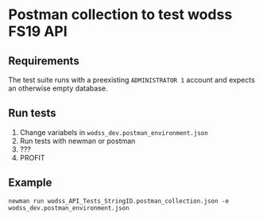 # Postman collection to test wodss FS19 API
## Requirements
The test suite runs with a preexisting `ADMINISTRATOR 1` account and expects an otherwise empty database.

## Run tests
1. Change variabels in `wodss_dev.postman_environment.json`
2. Run tests with newman or postman
3. ???
4. PROFIT

## Example

```shell
newman run wodss_API_Tests_StringID.postman_collection.json -e wodss_dev.postman_environment.json
```